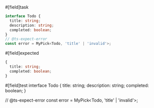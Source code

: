 #[field]task
```ts
interface Todo {
  title: string;
  description: string;
  completed: boolean;
}
// @ts-expect-error
const error = MyPick<Todo, 'title' | 'invalid'>;
```

#[field]expected
```ts
{
  title: string;
  completed: boolean;
}
```

#[field]test
interface Todo {
  title: string;
  description: string;
  completed: boolean;
}

// @ts-expect-error
const error = MyPick<Todo, 'title' | 'invalid'>;